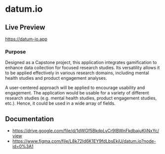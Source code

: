 # datum.io

## Live Preview
https://datum-io.app

### Purpose

Designed as a Capstone project, this application integrates gamification to enhance data collection for focused research studies. Its versatility allows it to be applied effectively in various research domains, including mental health studies and product engagement analyses.

A user-centered approach will be applied to encourage usability and engagement. The application would be usable for a variety of different research studies (e.g. mental health studies, product engagement studies, etc.). Hence, it could be used in a wide array of fields.

## Documentation
- https://drive.google.com/file/d/1dWGf5BkdpLyCr9IBWnFkdbajuKIjNxYc/view
- https://www.figma.com/file/L8k72Id6K1EY9fdLbsEkjU/datum.io?node-id=0%3A1